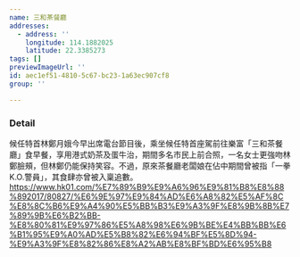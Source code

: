 ```yaml
---
name: 三和茶餐廳
addresses:
  - address: ''
    longitude: 114.1882025
    latitude: 22.3385273
tags: []
previewImageUrl: ''
id: aec1ef51-4810-5c67-bc23-1a63ec907cf8
group: ''

---
```

### Detail
候任特首林鄭月娥今早出席電台節目後，乘坐候任特首座駕前往樂富「三和茶餐廳」食早餐，享用港式奶茶及蛋牛治，期間多名市民上前合照，一名女士更強吻林鄭臉頰，但林鄭仍能保持笑容。不過，原來茶餐廳老闆娘在佔中期間曾被指「一拳K.O.警員」，其食肆亦曾被入稟追數。
https://www.hk01.com/%E7%89%B9%E9%A6%96%E9%81%B8%E8%88%892017/80827/%E6%9E%97%E9%84%AD%E6%A8%82%E5%AF%8C%E8%8C%B6%E9%A4%90%E5%BB%B3%E9%A3%9F%E8%9B%8B%E7%89%9B%E6%B2%BB-%E8%80%81%E9%97%86%E5%A8%98%E6%9B%BE%E4%BB%BB%E6%B1%95%E9%A0%AD%E5%B8%82%E6%94%BF%E5%8D%94-%E9%A3%9F%E8%82%86%E8%A2%AB%E8%BF%BD%E6%95%B8
